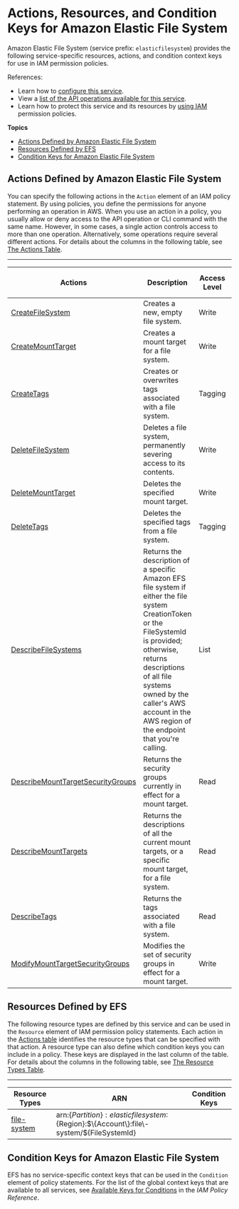 # Actions, Resources, and Condition Keys for Amazon Elastic File System<a name="list_amazonelasticfilesystem"></a>

Amazon Elastic File System \(service prefix: `elasticfilesystem`\) provides the following service\-specific resources, actions, and condition context keys for use in IAM permission policies\.

References:
+ Learn how to [configure this service](http://docs.aws.amazon.com/efs/latest/ug/)\.
+ View a [list of the API operations available for this service](http://docs.aws.amazon.com/efs/latest/ug/)\.
+ Learn how to protect this service and its resources by [using IAM](http://docs.aws.amazon.com/efs/latest/ug/auth-and-access-control.html) permission policies\.

**Topics**
+ [Actions Defined by Amazon Elastic File System](#amazonelasticfilesystem-actions-as-permissions)
+ [Resources Defined by EFS](#amazonelasticfilesystem-resources-for-iam-policies)
+ [Condition Keys for Amazon Elastic File System](#amazonelasticfilesystem-policy-keys)

## Actions Defined by Amazon Elastic File System<a name="amazonelasticfilesystem-actions-as-permissions"></a>

You can specify the following actions in the `Action` element of an IAM policy statement\. By using policies, you define the permissions for anyone performing an operation in AWS\. When you use an action in a policy, you usually allow or deny access to the API operation or CLI command with the same name\. However, in some cases, a single action controls access to more than one operation\. Alternatively, some operations require several different actions\. For details about the columns in the following table, see [The Actions Table](reference_policies_actions-resources-contextkeys.md#actions_table)\.


****  

| Actions | Description | Access Level | Resource Types \(\*required\) | Condition Keys | Dependent Actions | 
| --- | --- | --- | --- | --- | --- | 
| [CreateFileSystem](http://docs.aws.amazon.com/efs/latest/ug/API_CreateFileSystem.html) | Creates a new, empty file system\. | Write |  |  |  | 
| [CreateMountTarget](http://docs.aws.amazon.com/efs/latest/ug/API_CreateMountTarget.html) | Creates a mount target for a file system\. | Write | [file\-system\*](#amazonelasticfilesystem-file-system)  |  |  | 
| [CreateTags](http://docs.aws.amazon.com/efs/latest/ug/API_CreateTags.html) | Creates or overwrites tags associated with a file system\. | Tagging | [file\-system\*](#amazonelasticfilesystem-file-system)  |  |  | 
| [DeleteFileSystem](http://docs.aws.amazon.com/efs/latest/ug/API_DeleteFileSystem.html) | Deletes a file system, permanently severing access to its contents\. | Write | [file\-system\*](#amazonelasticfilesystem-file-system)  |  |  | 
| [DeleteMountTarget](http://docs.aws.amazon.com/efs/latest/ug/API_DeleteMountTarget.html) | Deletes the specified mount target\. | Write | [file\-system\*](#amazonelasticfilesystem-file-system)  |  |  | 
| [DeleteTags](http://docs.aws.amazon.com/efs/latest/ug/API_DeleteTags.html) | Deletes the specified tags from a file system\. | Tagging | [file\-system\*](#amazonelasticfilesystem-file-system)  |  |  | 
| [DescribeFileSystems](http://docs.aws.amazon.com/efs/latest/ug/API_DescribeFileSystems.html) | Returns the description of a specific Amazon EFS file system if either the file system CreationToken or the FileSystemId is provided; otherwise, returns descriptions of all file systems owned by the caller's AWS account in the AWS region of the endpoint that you're calling\. | List | [file\-system](#amazonelasticfilesystem-file-system)  |  |  | 
| [DescribeMountTargetSecurityGroups](http://docs.aws.amazon.com/efs/latest/ug/API_DescribeMountTargetSecurityGroups.html) | Returns the security groups currently in effect for a mount target\. | Read | [file\-system\*](#amazonelasticfilesystem-file-system)  |  |  | 
| [DescribeMountTargets](http://docs.aws.amazon.com/efs/latest/ug/API_DescribeMountTargets.html) | Returns the descriptions of all the current mount targets, or a specific mount target, for a file system\. | Read | [file\-system\*](#amazonelasticfilesystem-file-system)  |  |  | 
| [DescribeTags](http://docs.aws.amazon.com/efs/latest/ug/API_DescribeTags.html) | Returns the tags associated with a file system\. | Read | [file\-system\*](#amazonelasticfilesystem-file-system)  |  |  | 
| [ModifyMountTargetSecurityGroups](http://docs.aws.amazon.com/efs/latest/ug/API_ModifyMountTargetSecurityGroups.html) | Modifies the set of security groups in effect for a mount target\. | Write | [file\-system\*](#amazonelasticfilesystem-file-system)  |  |  | 

## Resources Defined by EFS<a name="amazonelasticfilesystem-resources-for-iam-policies"></a>

The following resource types are defined by this service and can be used in the `Resource` element of IAM permission policy statements\. Each action in the [Actions table](#amazonelasticfilesystem-actions-as-permissions) identifies the resource types that can be specified with that action\. A resource type can also define which condition keys you can include in a policy\. These keys are displayed in the last column of the table\. For details about the columns in the following table, see [The Resource Types Table](reference_policies_actions-resources-contextkeys.md#resources_table)\.


****  

| Resource Types | ARN | Condition Keys | 
| --- | --- | --- | 
| [file\-system](http://docs.aws.amazon.com/efs/latest/ug/access-control-overview.html#access-control-resources) | arn:$\{Partition\}:elasticfilesystem:$\{Region\}:$\{Account\}:file\-system/$\{FileSystemId\} |  | 

## Condition Keys for Amazon Elastic File System<a name="amazonelasticfilesystem-policy-keys"></a>

EFS has no service\-specific context keys that can be used in the `Condition` element of policy statements\. For the list of the global context keys that are available to all services, see [Available Keys for Conditions](http://docs.aws.amazon.com/IAM/latest/UserGuide/reference_policies_condition-keys.html#AvailableKeys) in the *IAM Policy Reference*\.